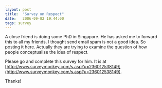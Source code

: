 ```yaml
---
layout: post
title:  "Survey on Respect"
date:   2006-09-02 19:44:00
tags: survey
---
```


A close friend is doing some PhD in Singapore. He has asked me to forward this to all my friends. I thought send email spam is not a good idea. So posting it here. Actually they are trying to examine the question of how people conceptualise the idea of respect.

Please go and complete this survey for him. It is at [http://www.surveymonkey.com/s.asp?u=236012538149](http://www.surveymonkey.com/s.asp?u=236012538149).

Thanks!
